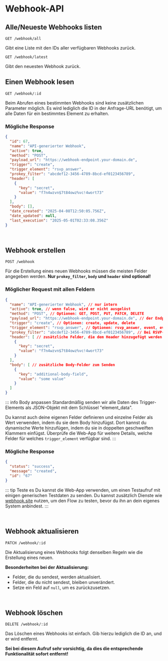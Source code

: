# Webhook-API

## Alle/Neueste Webhooks listen

```
GET /webhook/all
```

Gibt eine Liste mit den IDs aller verfügbaren Webhooks zurück.

```
GET /webhook/latest
```

Gibt den neuesten Webhook zurück.

## Einen Webhook lesen

```
GET /webhook/:id
```

Beim Abrufen eines bestimmten Webhooks sind keine zusätzlichen Parameter möglich. Es wird lediglich die ID in der Anfrage-URL benötigt, um alle Daten für ein bestimmtes Element zu erhalten.

### Mögliche Response

```json
{
  "id": 67,
  "name": "API-generierter Webhook",
  "active": true,
  "method": "POST",
  "payload_url": "https://webhook-endpoint.your-domain.de",
  "trigger": "create",
  "trigger_element": "rsvp_answer",
  "prokey_filter": "abcdef12-3456-4789-8bcd-ef0123456789",
  "header": [
    {
      "key": "secret",
      "value": "f7n4wzvn$7t84owz%vc!4wort73"
    }
  ],
  "body": [],
  "date_created": "2025-04-08T12:50:05.756Z",
  "date_updated": null,
  "last_execution": "2025-05-01T02:33:08.356Z"
}
```

<br />

## Webhook erstellen

```
POST /webhook
```

Für die Erstellung eines neuen Webhooks müssen die meisten Felder angegeben werden. **Nur `prokey_filter`, `body` und `header` sind optional!**

### Möglicher Request mit allen Feldern

```json
{
  "name": "API-generierter Webhook", // nur intern
  "active": true, // wenn false, wird er nicht ausgelöst
  "method": "POST", // Optionen: GET, POST, PUT, PATCH, DELETE
  "payload_url": "https://webhook-endpoint.your-domain.de", // der Endpunkt, an den wir die Daten senden
  "trigger": "create", // Optionen: create, update, delete
  "trigger_element": "rsvp_answer", // Optionen: rsvp_answer, event, event_group, style, rsvp_template, cta_template, landingpage_template
  "prokey_filter": "abcdef12-3456-4789-8bcd-ef0123456789", // Bei RSVP-Antworten kann hierüber auf ein bestimmtes Event gefiltert werden
  "header": [ // zusätzliche Felder, die dem Header hinzugefügt werden (normalerweise ein Authentifizierungstoken)
    {
      "key": "secret",
      "value": "f7n4wzvn$7t84owz%vc!4wort73"
    }
  ],
  "body": [ // zusätzliche Body-Felder zum Senden
    {
      "key": "additional-body-field",
      "value": "some value"
    }
  ]
}
```

::: info Body anpassen
Standardmäßig senden wir alle Daten des Trigger-Elements als JSON-Objekt mit dem Schlüssel "element_data".

Du kannst auch deine eigenen Felder definieren und einzelne Felder als Wert verwenden, indem du sie dem Body hinzufügst. Dort kannst du dynamische Werte hinzufügen, indem du sie in doppelten geschweiften Klammern einfügst.
Überprüfe die Web-App für weitere Details, welche Felder für welches `trigger_element` verfügbar sind.
:::

### Mögliche Response

```json
{
  "status": "success",
  "message": "created",
  "id": "67"
}
```

::: tip Teste es
Du kannst die Web-App verwenden, um einen Testaufruf mit einigen generischen Testdaten zu senden.
Du kannst zusätzlich Dienste wie [webhook.site](https://webhook.site/) nutzen, um den Flow zu testen, bevor du ihn an dein eigenes System anbindest.
:::

<br />

## Webhook aktualisieren

```
PATCH /webhook/:id
```

Die Aktualisierung eines Webhooks folgt denselben Regeln wie die Erstellung eines neuen.

**Besonderheiten bei der Aktualisierung:**
- Felder, die du sendest, werden aktualisiert.
- Felder, die du nicht sendest, bleiben unverändert.
- Setze ein Feld auf `null`, um es zurückzusetzen.

<br />

## Webhook löschen

```
DELETE /webhook/:id
```

Das Löschen eines Webhooks ist einfach. Gib hierzu lediglich die ID an, und er wird entfernt.

**Sei bei diesem Aufruf sehr vorsichtig, da dies die entsprechende Funktionalität sofort entfernt!**
